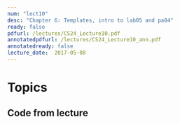```yaml
---
num: "lect10"
desc: "Chapter 6: Templates, intro to lab05 and pa04"
ready: false
pdfurl: /lectures/CS24_Lecture10.pdf
annotatedpdfurl: /lectures/CS24_Lecture10_ann.pdf
annotatedready: false
lecture_date:  2017-05-08
---
```


# Topics

## Code from lecture
